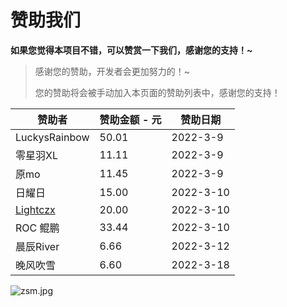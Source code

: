 

# 赞助我们

**如果您觉得本项目不错，可以赞赏一下我们，感谢您的支持！~**

> 感谢您的赞助，开发者会更加努力的！~
>
> 您的赞助将会被手动加入本页面的赞助列表中，感谢您的支持！



| 赞助者 | 赞助金额 - 元 |赞助日期|
| ------ | -------- |-|
| LuckysRainbow | 50.01 | 2022-3-9 |
| 零星羽XL | 11.11 | 2022-3-9 |
| 原mo | 11.45 | 2022-3-9 |
| 日耀日 | 15.00 | 2022-3-10 |
| [Lightczx](https://github.com/Lightczx) | 20.00 | 2022-3-10 |
| ROC  鲲鹏 | 33.44 | 2022-3-10 |
| 晨辰River | 6.66 | 2022-3-12 |
| 晚风吹雪 | 6.60 | 2022-3-18 |



![zsm.jpg](https://s2.loli.net/2022/03/09/916iHxK2gojvzCW.jpg)
